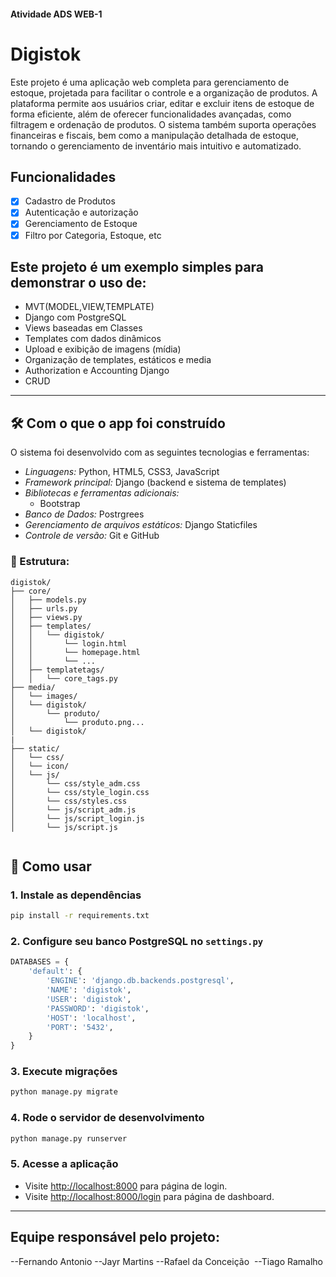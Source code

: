 #### Atividade ADS WEB-1
# Digistok

Este projeto é uma aplicação web completa para gerenciamento de estoque, projetada para facilitar o controle e a organização de produtos. A plataforma permite aos usuários criar, editar e excluir itens de estoque de forma eficiente, além de oferecer funcionalidades avançadas, como filtragem e ordenação de produtos. O sistema também suporta operações financeiras e fiscais, bem como a manipulação detalhada de estoque, tornando o gerenciamento de inventário mais intuitivo e automatizado.


 ## Funcionalidades
- [x] Cadastro de Produtos
- [x] Autenticação e autorização
- [x] Gerenciamento de Estoque
- [x] Filtro por Categoria, Estoque, etc

## Este projeto é um exemplo simples para demonstrar o uso de:

- MVT(MODEL,VIEW,TEMPLATE)
- Django com PostgreSQL
- Views baseadas em Classes
- Templates com dados dinâmicos
- Upload e exibição de imagens (mídia)
- Organização de templates, estáticos e media
- Authorization e Accounting Django
- CRUD

---
## 🛠 Com o que o app foi construído

O sistema foi desenvolvido com as seguintes tecnologias e ferramentas:

- *Linguagens:* Python, HTML5, CSS3, JavaScript
- *Framework principal:* Django (backend e sistema de templates)
- *Bibliotecas e ferramentas adicionais:*
  - Bootstrap
- *Banco de Dados:* Postrgrees
- *Gerenciamento de arquivos estáticos:* Django Staticfiles
- *Controle de versão:* Git e GitHub


### 📁 Estrutura:

```
digistok/
├── core/
│   ├── models.py
│   ├── urls.py
│   ├── views.py
│   ├── templates/
│   │   └── digistok/
│   │       └── login.html
│   │       └── homepage.html
│   │       └── ...
│   ├── templatetags/
│   │   └── core_tags.py
├── media/
│   └── images/
│   └── digistok/
│       └── produto/
│           └── produto.png...
│   └── digistok/
|
├── static/
│   └── css/
│   └── icon/
│   └── js/
│       └── css/style_adm.css
│       └── css/style_login.css
│       └── css/styles.css
│       └── js/script_adm.js
│       └── js/script_login.js
│       └── js/script.js


```

## 🚀 Como usar

### 1. Instale as dependências

```bash
pip install -r requirements.txt
```

### 2. Configure seu banco PostgreSQL no `settings.py`

```python
DATABASES = {
    'default': {
        'ENGINE': 'django.db.backends.postgresql',
        'NAME': 'digistok',
        'USER': 'digistok',
        'PASSWORD': 'digistok',
        'HOST': 'localhost',
        'PORT': '5432',
    }
}
```

### 3. Execute migrações

```bash
python manage.py migrate
```

### 4. Rode o servidor de desenvolvimento

```bash
python manage.py runserver
```

### 5. Acesse a aplicação

- Visite [http://localhost:8000](http://localhost:8000) para página de login.
- Visite [http://localhost:8000/login](http://localhost:8000/homepage) para página de dashboard.


---

## Equipe responsável pelo projeto:
--Fernando Antonio 
--Jayr Martins 
--Rafael da Conceição 
--Tiago Ramalho


